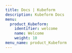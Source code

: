 ```yaml
---
title: Docs | Kubeform
description: Kubeform Docs
menu:
  product_Kubeform:
    identifier: welcome
    name: Welcome
    weight: 10
menu_name: product_Kubeform
---
```

